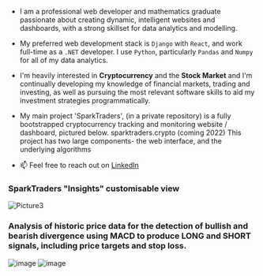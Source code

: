- I am a professional web developer and mathematics graduate passionate about creating dynamic, intelligent websites and dashboards, with a strong skillset for data analytics and modelling.

- My preferred web development stack is `Django` with `React`, and work full-time as a `.NET` developer. I use `Python`, particularly `Pandas` and `Numpy` for all of my data analytics.

- I'm heavily interested in **Cryptocurrency** and the **Stock Market** and I'm continually developing my knowledge of financial markets, trading and investing, as well as pursuing the most relevant software skills to aid my investment strategies programmatically.

- My main project 'SparkTraders', (in a private repository) is a fully bootstrapped cryptocurrency tracking and monitoring website / dashboard, pictured below. sparktraders.crypto (coming 2022)
This project has two large components- the web interface, and the underlying algorithms

- 📫 Feel free to reach out on [LinkedIn](https://www.linkedin.com/in/jamie-turek-95b338106/)

### SparkTraders "Insights" customisable view
![Picture3](https://user-images.githubusercontent.com/69197760/141106908-94f8a5bf-bae8-4e28-9391-718872365a1c.png)

### Analysis of historic price data for the detection of bullish and bearish divergence using MACD to produce LONG and SHORT signals, including price targets and stop loss.
![image](https://user-images.githubusercontent.com/69197760/147685014-aec99110-dc11-491d-8a45-87b396f5cf58.png)
![image](https://user-images.githubusercontent.com/69197760/147682959-19d505c4-53b9-4ff7-af4b-795ec3ff7c4b.png)

